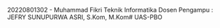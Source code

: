 20220801302 - Muhammad Fikri
Teknik Informatika
Dosen Pengampu : JEFRY SUNUPURWA ASRI, S.Kom, M.Kom# UAS-PBO

